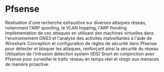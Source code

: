 # Pfsense
Réalisation d'une recherche exhaustive sur diverses attaques réseau, notamment l'ARP spoofing, le VLAN hopping, l'ARP flooding.
Implémentation de ces attaques en utilisant des machines virtuelles dans l'environnement GNS3 et l'analyse des activités malveillantes à l'aide de Wireshark
Conception et configuration de règles de sécurité dans Pfsense pour détecter et bloquer les attaques, renforçant ainsi la sécurité du réseau
Utilisation de l'intrusion detection system (IDS) Snort en conjonction avec Pfsense pour surveiller le trafic réseau en temps réel et réagir aux menaces de manière proactive.
